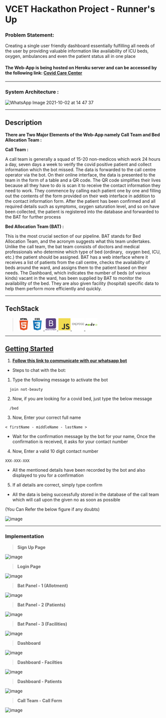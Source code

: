 # VCET Hackathon Project - Runner's Up

### Problem Statement: 
Creating a single user friendly dashboard essentially fulfilling all needs of the user by providing valuable information like availability of ICU beds, oxygen, ambulances and even the patient status all in one place

#### The Web-App is being hosted on Heroku server and can be accessed by the following link: [**Covid Care Center**](https://covid-care-vcet.herokuapp.com/ "Covid-Care-Center")

---

### System Architecture : 
![WhatsApp Image 2021-10-02 at 14 47 37](https://user-images.githubusercontent.com/67231450/135710721-92fb872d-b285-4be8-bbc3-4e8378681384.jpeg "System-Architecture")

---

## Description

**There are Two Major Elements of the Web-App namely Call Team and Bed Allocation Team :** 

**Call Team :**

A call team is generally a squad of 15-20 non-medicos which work 24 hours a day, seven days a week to verify the covid positive patient and collect information which the bot missed. The data is forwarded to the call centre operator via the bot. On their online interface, the data is presented to the team in the form of a table and a QR code. The QR code simplifies their lives because all they have to do is scan it to receive the contact information they need to work. They commence by calling each patient one by one and filling out the contents of the form provided on their web interface in addition to the contact information form. After the patient has been confirmed and all required details such as symptoms, oxygen saturation level, and so on have been collected, the patient is registered into the database and forwarded to the BAT for further process

**Bed Allocation Team (BAT) :**

This is the most crucial section of our pipeline. BAT stands for Bed Allocation Team, and the acronym suggests what this team undertakes. Unlike the call team, the bat team consists of doctors and medical professionals who determine which type of bed (ordinary,  oxygen bed, ICU, etc.) the patient should be assigned. BAT has a web interface where it receives a list of patients from the call centre, checks the availability of beds around the ward, and assigns them to the patient based on their needs. The Dashboard, which indicates the number of beds (of various kinds) vacant in the ward, has been supplied by BAT to monitor the availability of the bed. They are also given facility (hospital) specific data to help them perform more efficiently and quickly.

---

## TechStack

><img src="https://raw.githubusercontent.com/devicons/devicon/master/icons/html5/html5-original-wordmark.svg" alt="html5" width="40" height="40"/> </a> <a href="https://developer.mozilla.org/en-US/docs/Web/JavaScript" target="_blank"> <img src="https://raw.githubusercontent.com/devicons/devicon/master/icons/css3/css3-original-wordmark.svg" alt="css3" width="40" height="40"/> </a> <a href="https://d3js.org/" target="_blank"><img src="https://raw.githubusercontent.com/devicons/devicon/master/icons/bootstrap/bootstrap-plain-wordmark.svg" alt="bootstrap" width="40" height="40"/> </a> <a href="https://www.cprogramming.com/" target="_blank">  <img src="https://raw.githubusercontent.com/devicons/devicon/master/icons/javascript/javascript-original.svg" alt="javascript" width="40" height="40"/> </a> <a href="https://www.mongodb.com/" target="_blank">
<img src="https://raw.githubusercontent.com/devicons/devicon/master/icons/express/express-original-wordmark.svg" alt="express" width="40" height="40"/> </a> <a href="https://www.figma.com/" target="_blank"><img src="https://raw.githubusercontent.com/devicons/devicon/master/icons/nodejs/nodejs-original-wordmark.svg" alt="nodejs" width="40" height="40"/> </a> <a href="https://www.php.net" target="_blank">
 
 ---
 
 ## Getting Started
 1. [**Follow this link to communicate with our whatsapp bot**](http://api.whatsapp.com/send?phone=+1-(415)-523-8886 "Covid-Care-Center")<a href="http://api.whatsapp.com/send?phone=917710914875" target="_blank"><i class="fab fa-whatsapp"></i></a>

- Steps to chat with the bot:
 
 1. Type the following message to activate the bot
 
``` 
  join not-beauty
```
 
 2. Now, if you are looking for a covid bed, just type the below message
```  
  /bed
```

  3. Now, Enter your correct full name
 ```
 < firstName - middleName - lastName >
 ```

 - Wait for the confirmation message by the bot for your name, Once the confirmation is received, it asks for your contact number
  
 4. Now, Enter a valid 10 digit contact number
```
XXX-XXX-XXX
```

 - All the mentioned details have been recorded by the bot and also displayed to you for a confirmation

 5. If all details are correct, simply type confirm
  
 - All the data is being successfully stored in the database of the call team which will call upon the given no as soon as possible

(You Can Refer the below figure if any doubts)
  
![image](https://user-images.githubusercontent.com/67231450/143731938-f7a61e0a-de62-44b0-b152-22ee19284373.png "Covid-Care-Center Chatbot")

---

### Implementation

> **Sign Up Page**
  
![image](https://user-images.githubusercontent.com/67231450/135710865-43614ae4-c961-4178-8daf-41d462562da2.png)

> **Login Page**

![image](https://user-images.githubusercontent.com/67231450/135710958-7eb49c94-ebc7-4157-b775-3a01e8f7b1e0.png)

> **Bat Panel - 1 (Allotment)**
  
![image](https://user-images.githubusercontent.com/67231450/135710996-c18ee438-f050-4bdc-80e3-8c7b27c3df6d.png)

> **Bat Panel - 2 (Patients)**
  
![image](https://user-images.githubusercontent.com/67231450/135711042-03aab8ab-7803-4da2-bc40-285c81bf0460.png)

> **Bat Panel - 3 (Facilities)**

![image](https://user-images.githubusercontent.com/67231450/135711061-f4a0f738-fe1a-47c7-8be3-c48c8398e361.png)

> **Dashboard**
  
![image](https://user-images.githubusercontent.com/67231450/135711201-0bc3cd80-ab23-4ccd-8966-55431939ba67.png)

> **Dashboard - Facilties**
  
![image](https://user-images.githubusercontent.com/67231450/135711211-1e706906-8132-44ec-ae35-6ebc23a669a5.png)

> **Dashboard - Patients**
  
![image](https://user-images.githubusercontent.com/67231450/135711279-5a6a5751-313e-4fb9-a90d-8e900e65c199.png)

> **Call Team - Call Form**
  
![image](https://user-images.githubusercontent.com/67231450/135711184-eab96b8a-0216-4e75-aece-1959bb31edb8.png)
